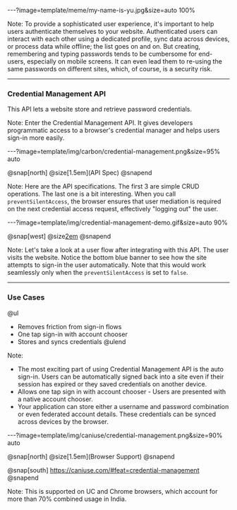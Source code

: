 ---?image=template/meme/my-name-is-yu.jpg&size=auto 100%

Note:
To provide a sophisticated user experience, it's important to help users authenticate themselves to your website. Authenticated users can interact with each other using a dedicated profile, sync data across devices, or process data while offline; the list goes on and on. But creating, remembering and typing passwords tends to be cumbersome for end-users, especially on mobile screens. It can even lead them to re-using the same passwords on different sites, which, of course, is a security risk.

---

### Credential Management API

This API lets a website store and retrieve password credentials.

Note:
Enter the Credential Management API. It gives developers programmatic access to a browser's credential manager and helps users sign-in more easily.

---?image=template/img/carbon/credential-management.png&size=95% auto

@snap[north]
@size[1.5em](API Spec)
@snapend

Note:
Here are the API specifications. The first 3 are simple CRUD operations. The last one is a bit interesting. When you call `preventSilentAccess`, the browser ensures that user mediation is required on the next credential access request, effectively "logging out" the user.

---?image=template/img/credential-management-demo.gif&size=auto 90%

@snap[west]
@size[2em](Demo)
@snapend

Note:
Let's take a look at a user flow after integrating with this API.
The user visits the website. Notice the bottom blue banner to see how the site attempts to sign-in the user automatically. Note that this would work seamlessly only when the `preventSilentAccess` is set to `false`.

---

### Use Cases

@ul
- Removes friction from sign-in flows
- One tap sign-in with account chooser
- Stores and syncs credentials
@ulend

Note:

- The most exciting part of using Credential Management API is the auto sign-in. Users can be automatically signed back into a site even if their session has expired or they saved credentials on another device.
- Allows one tap sign in with account chooser - Users are presented with a native account chooser.
- Your application can store either a username and password combination or even federated account details. These credentials can be synced across devices by the browser.

---?image=template/img/caniuse/credential-management.png&size=90% auto

@snap[north]
@size[1.5em](Browser Support)
@snapend

@snap[south]
https://caniuse.com/#feat=credential-management
@snapend

Note:
This is supported on UC and Chrome browsers, which account for more than 70% combined usage in India.
